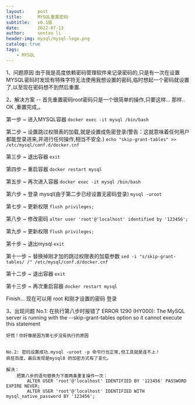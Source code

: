 ```yaml
---
layout:     post
title:      MYSQL重置密码
subtitle:   v0.1版
date:       2022-07-13
author:     sentao li
header-img: mysql/mysql-logo.png
catalog: true
tags:
    - MYSQL
---
```


1、问题原因
由于我是高度依赖密码管理软件来记录密码的,只是有一次在设置MYSQL密码时发现有特殊字符无法使用我想设置的密码,临时想起一个密码就设置了,以至现在密码想不到然后重置.


2、解决方案
    -- 首先重置密码root密码只是一个很简单的操作,只要这样... 那样.. OK ,重置完成,。


第一步
    ~ 进入MYSQL容器
    `docker exec -it mysql /bin/bash`

第二步
    ~ 设置跳过权限表的加载,就是设置成免密登录(警告：这就意味着任何用户都能登录进来,并进行任何操作,相当不安全.)
    `echo "skip-grant-tables" >> /etc/mysql/conf.d/docker.cnf`

第三步
    ~ 退出容器
    `exit`

第四步
    ~ 重启容器
    `docker restart mysql`

第五步
    ~ 再次进入容器
    `docker exec -it mysql /bin/bash`

第六步
    ~ 登录 mysql(由于第二步已经设置无密码登录)
    `mysql -uroot`

第七步
    ~ 更新权限
    `flush privileges;`

第八步
    ~ 修改密码
    `alter user 'root'@'localhost' identified by '123456';`

第九步
    ~ 更新权限
    `flush privileges;`

第十步
    ~ 退出mysql
    `exit`

第十一步
    ~ 替换掉刚才加的跳过权限表的加载参数
    `sed -i "s/skip-grant-tables/ /" /etc/mysql/conf.d/docker.cnf`

第十二步
    ~ 退出容器
    `exit`

第十三步
    ~ 再次重启容器
    `docker restart mysql`

Finish... 现在可以用 root 和刚才设置的密码 登录


3、出现问题
    No.1: 在执行第八步时报错了
        ERROR 1290 (HY000): The MySQL server is running with the --skip-grant-tables option so it cannot execute this statement

    好慌！你好像是因为第七步没有执行的原因


    No.2: 密码设置成功.mysql -uroot -p 命令行也正常,但工具就是连不上！
    疯狂百度，最后发现是mysql8 的加密方式有了变化。

    解决：
        把第八步的语句替换为下面两条重复操作一次：
            ALTER USER 'root'@'localhost' IDENTIFIED BY '123456' PASSWORD EXPIRE NEVER;
            ALTER USER 'root'@'localhost' IDENTIFIED WITH mysql_native_password BY '123456';

